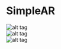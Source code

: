 SimpleAR
========

![alt tag](https://raw.github.com/myaged/SimpleAR/master/images/1.png)   
![alt tag](https://raw.github.com/myaged/SimpleAR/master/images/2.png)   
![alt tag](https://raw.github.com/myaged/SimpleAR/master/images/3.png)   
